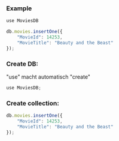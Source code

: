 
### Example

```js
use MoviesDB  

db.movies.insertOne({  
    "MovieId": 14253,  
    "MovieTitle": "Beauty and the Beast"
});
```


### Create DB:

"use" macht automatisch "create"
```js
use MoviesDB;
```

### Create collection:

```js
db.movies.insertOne({  
    "MovieId": 14253,  
    "MovieTitle": "Beauty and the Beast"
});
```